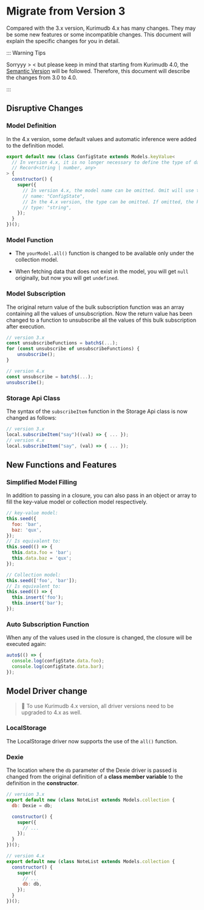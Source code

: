 # Migrate from Version 3

Compared with the 3.x version, Kurimudb 4.x has many changes. They may be some new features or some incompatible changes. This document will explain the specific changes for you in detail.

::: Warning Tips

Sorryyy > < but please keep in mind that starting from Kurimudb 4.0, the [Semantic Version](https://semver.org/) will be followed. Therefore, this document will describe the changes from 3.0 to 4.0.

:::

## Disruptive Changes

### Model Definition

In the 4.x version, some default values and automatic inference were added to the definition model.

```js
export default new (class ConfigState extends Models.keyValue<
  // In version 4.x, it is no longer necessary to define the type of data, and the default is Record<string | number, any>
  // Record<string | number, any>
> {
  constructor() {
    super({
      // In version 4.x, the model name can be omitted. Omit will use the class name of the current class.
      // name: "ConfigState",
      // In the 4.x version, the type can be omitted. If omitted, the key-value model will be'string', and the collection model will be 'number'.
      // type: "string",
    });
  }
})();
```

### Model Function

- The `yourModel.all()` function is changed to be available only under the collection model.

- When fetching data that does not exist in the model, you will get `null` originally, but now you will get `undefined`.

### Model Subscription

The original return value of the bulk subscription function was an array containing all the values of unsubscription. Now the return value has been changed to a function to unsubscribe all the values of this bulk subscription after execution.

```js
// version 3.x
const unsubscribeFunctions = batch$(...);
for (const unsubscribe of unsubscribeFunctions) {
    unsubscribe();
}

// version 4.x
const unsubscribe = batch$(...);
unsubscribe();
```

### Storage Api Class

The syntax of the `subscribeItem` function in the Storage Api class is now changed as follows:

```js
// version 3.x
local.subscribeItem("say")((val) => { ... });
// version 4.x
local.subscribeItem("say", (val) => { ... });
```

## New Functions and Features

### Simplified Model Filling

In addition to passing in a closure, you can also pass in an object or array to fill the key-value model or collection model respectively.

```js
// key-value model:
this.seed({
  foo: 'bar',
  baz: 'qux',
});
// Is equivalent to:
this.seed(() => {
  this.data.foo = 'bar';
  this.data.baz = 'qux';
});
```

```js
// Collection model:
this.seed(['foo', 'bar']);
// Is equivalent to:
this.seed(() => {
  this.insert('foo');
  this.insert('bar');
});
```

### Auto Subscription Function

When any of the values used in the closure is changed, the closure will be executed again:

```js
auto$(() => {
  console.log(configState.data.foo);
  console.log(configState.data.bar);
});
```

## Model Driver change

> 📜 To use Kurimudb 4.x version, all driver versions need to be upgraded to 4.x as well.

### LocalStorage

The LocalStorage driver now supports the use of the `all()` function.

### Dexie

The location where the `db` parameter of the Dexie driver is passed is changed from the original definition of a **class member variable** to the definition in the **constructor**.

```js {3}
// version 3.x
export default new (class NoteList extends Models.collection {
  db: Dexie = db;

  constructor() {
    super({
      // ...
    });
  }
})();
```

```js {6}
// version 4.x
export default new (class NoteList extends Models.collection {
  constructor() {
    super({
      // ...
      db: db,
    });
  }
})();
```
